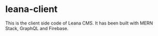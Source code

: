 # leana-client
 This is the client side code of Leana CMS. It has been built with MERN Stack, GraphQL and Firebase.
